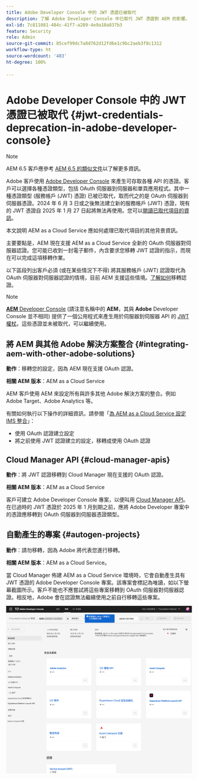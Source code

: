 ```yaml
---
title: Adobe Developer Console 中的 JWT 憑證已被取代
description: 了解 Adobe Developer Console 中已取代 JWT 憑證對 AEM 的影響。
exl-id: 7c811081-484c-41f7-a289-4e9a10a837b3
feature: Security
role: Admin
source-git-commit: 85cef99dc7a8d762d12fd6e1c9bc2aeb3f8c1312
workflow-type: ht
source-wordcount: '483'
ht-degree: 100%

---
```


# Adobe Developer Console 中的 JWT 憑證已被取代 {#jwt-credentials-deprecation-in-adobe-developer-console}

>[!NOTE]
>
>AEM 6.5 客戶應參考 [AEM 6.5 的類似文件](https://experienceleague.adobe.com/zh-hant/docs/experience-manager-65/content/security/jwt-credentials-deprecation-in-adobe-developer-console)以了解更多資訊。

Adobe 客戶使用 [Adobe Developer Console](https://developer.adobe.com/console) 來產生可存取各種 API 的憑證。客戶可以選擇各種憑證類型，包括 OAuth 伺服器到伺服器和單頁應用程式。其中一種憑證類型 (服務帳戶 (JWT) 憑證) 已被已取代，取而代之的是 OAuth 伺服器到伺服器憑證。2024 年 6 月 3 日或之後無法建立新的服務帳戶 (JWT) 憑證，現有的 JWT 憑證自 2025 年 1 月 27 日起將無法再使用。您可以[閱讀已取代項目的資訊](https://developer.adobe.com/developer-console/docs/guides/authentication/ServerToServerAuthentication/migration/)。

本文說明 AEM as a Cloud Service 應如何處理已取代項目的其他背景資訊。

主要要點是，AEM 現在支援 AEM as a Cloud Service 全新的 OAuth 伺服器對伺服器認證。您可能已收到一封電子郵件，內含要求您移轉 JWT 認證的指示，而現在可以完成這項移轉作業。

以下區段列出客戶必須 (或在某些情況下不得) 將其服務帳戶 (JWT) 認證取代為 OAuth 伺服器對伺服器認證的情境，目前 AEM 支援這些情境。[了解如何](https://developer.adobe.com/developer-console/docs/guides/authentication/ServerToServerAuthentication/migration/#migration-overview)移轉認證。

>[!NOTE]
>
>[**AEM** Developer Console](/help/implementing/developing/introduction/development-guidelines.md#crxde-lite-and-developer-console) (請注意名稱中的 **AEM**，其與 **Adobe** Developer Console 並不相同) 提供了一個公用程式來產生用於伺服器到伺服器 API 的 [JWT 權杖](/help/implementing/developing/introduction/generating-access-tokens-for-server-side-apis.md)。這些憑證並未被取代，可以繼續使用。

## 將 AEM 與其他 Adobe 解決方案整合 {#integrating-aem-with-other-adobe-solutions}

**動作**：移轉您的設定，因為 AEM 現在支援 OAuth 認證。

**相關 AEM 版本**：AEM as a Cloud Service

AEM 客戶使用 AEM 來設定所有與許多其他 Adobe 解決方案的整合。例如 Adobe Target、Adobe Analytics 等。

有關如何執行以下操作的詳細資訊，請參閱「[為 AEM as a Cloud Service 設定 IMS 整合](/help/security/setting-up-ims-integrations-for-aem-as-a-cloud-service.md)」：

* 使用 OAuth 認證建立設定
* 將之前使用 JWT 認證建立的設定，移轉成使用 OAuth 認證

## Cloud Manager API {#cloud-manager-apis}

**動作**：將 JWT 認證移轉到 Cloud Manager 現在支援的 OAuth 認證。

**相關 AEM 版本**：AEM as a Cloud Service

客戶可建立 Adobe Developer Console 專案，以便叫用 [Cloud Manager API](https://developer.adobe.com/experience-cloud/cloud-manager/guides/getting-started/create-api-integration/)。在已過時的 JWT 憑證於 2025 年 1 月到期之前，應將 Adobe Developer 專案中的憑證應移轉到 OAuth 伺服器到伺服器憑證類型。

## 自動產生的專案 {#autogen-projects}

**動作**：請勿移轉，因為 Adobe 將代表您進行移轉。

**相關 AEM 版本**：AEM as a Cloud Service。

當 Cloud Manager 佈建 AEM as a Cloud Service 環境時，它會自動產生具有 JWT 憑證的 Adobe Developer Console 專案。該專案會標記為唯讀，如以下螢幕截圖所示。客戶不能也不應嘗試將這些專案移轉到 OAuth 伺服器對伺服器認證。相反地，Adobe 會在認證無法繼續使用之前自行移轉這些專案。

![自動產生的專案](/help/security/assets/jwt-deprecation-autogen-projects.png)

